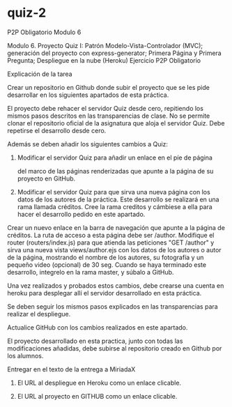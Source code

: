 # quiz-2
P2P Obligatorio Modulo 6

Modulo 6. Proyecto Quiz I: Patrón Modelo-Vista-Controlador (MVC); generación del proyecto con express-generator; Primera Página y Primera Pregunta; Despliegue en la nube (Heroku)
Ejercicio P2P Obligatorio

Explicación de la tarea

Crear un repositorio en Github donde subir el proyecto que se les pide desarrollar en los siguientes apartados de esta práctica.

El proyecto debe rehacer  el servidor Quiz desde cero, repitiendo los mismos pasos descritos en las transparencias de clase. No se permite clonar el repositorio oficial de la asignatura que aloja el servidor Quiz. Debe repetirse el desarrollo desde cero.

Además se deben añadir los siguientes cambios a Quiz:

1) Modificar el servidor Quiz para añadir un enlace en el píe de página <footer> del marco de las páginas renderizadas que apunte a la página de su proyecto en GitHub.

2) Modificar el servidor Quiz para que sirva una nueva página con los datos de los autores de la práctica. Este desarrollo se realizará en una rama llamada créditos. Cree la rama creditos y cámbiese a ella para hacer el desarrollo pedido en este apartado.

Crear un nuevo enlace en la barra de navegación que apunte a la página de créditos. La ruta de acceso a esta página debe ser /author.
Modifique el router (routers/index.js) para que atienda las peticiones "GET /author" y sirva una nueva vista views/author.ejs con los datos de los autores o autor de la página, mostrando el nombre de los autores, su fotografía y un pequeño video (opcional) de 30 seg.
Cuando se haya terminado este desarrollo, integrelo en la rama master, y súbalo a GitHub.

Una vez realizados y probados estos cambios, debe crearse una cuenta en heroku para desplegar allí el servidor desarrollado en esta práctica.

Se deben seguir los mismos pasos explicados en las transparencias para realizar el despliegue.

Actualice GitHub con los cambios realizados en este apartado.

El proyecto desarrollado en esta practica, junto con todas las modificaciones añadidas, debe subirse al repositorio creado en Github por los alumnos.

Entregar en el texto de la entrega a MiriadaX

1) El URL al despliegue en Heroku como un enlace clicable.

2) El URL al proyecto en GITHUB como un enlace clicable.
